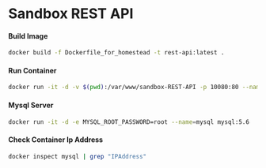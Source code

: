 # Sandbox REST API

#### Build Image

```bash
docker build -f Dockerfile_for_homestead -t rest-api:latest .
```

#### Run Container

```bash
docker run -it -d -v $(pwd):/var/www/sandbox-REST-API -p 10080:80 --name=rest-api rest-api:latest
```

#### Mysql Server

```bash
docker run -it -d -e MYSQL_ROOT_PASSWORD=root --name=mysql mysql:5.6
```

#### Check Container Ip Address

```bash
docker inspect mysql | grep "IPAddress"
```